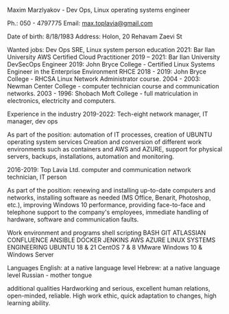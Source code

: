 Maxim Marzlyakov - Dev Ops, Linux operating systems engineer

Ph.: 050 - 4797775
Email: max.toplavia@gmail.com






Date of birth: 8/18/1983
Address: Holon, 20 Rehavam Zaevi St

Wanted jobs: Dev Ops SRE, Linux system person
education
2021: Bar Ilan University AWS Certified Cloud Practitioner
2019 – 2021: Bar Ilan University DevSecOps Engineer
2019: John Bryce College - Certified Linux Systems Engineer in the Enterprise Environment RHCE
2018 - 2019: John Bryce College - RHCSA Linux Network Administrator course.
2004 - 2003: Newman Center College - computer technician course and communication networks.
2003 - 1996: Shobach Moft College - full matriculation in electronics, electricity and computers.

Experience in the industry
2019-2022: Tech-eight network manager, IT manager, dev ops

As part of the position: automation of IT processes, creation of UBUNTU operating system services
Creation and conversion of different work environments such as containers and AWS and AZURE, support for physical servers, backups, installations, automation and monitoring.

2016-2019: Top Lavia Ltd. computer and communication network technician, IT person

As part of the position: renewing and installing up-to-date computers and networks, installing software as needed (MS Office, Benarit, Photoshop, etc.), improving Windows 10 performance, providing face-to-face and telephone support to the company's employees, immediate handling of hardware, software and communication faults.

Work environment and programs
shell scripting BASH
GIT
ATLASSIAN CONFLUENCE
ANSIBLE
DOCKER
JENKINS
AWS
AZURE
LINUX SYSTEMS ENGINEERING
UBUNTU 18 & 21
CentOS 7 & 8
VMware
Windows 10 & Windows Server

Languages
English: at a native language level
Hebrew: at a native language level
Russian - mother tongue

additional qualities
Hardworking and serious, excellent human relations, open-minded, reliable.
High work ethic, quick adaptation to changes, high learning ability.

